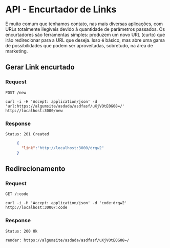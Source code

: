 # API - Encurtador de Links

É muito comum que tenhamos contato, nas mais diversas aplicações, com URLs totalmente ilegíveis devido à quantidade de parâmetros passados.
Os encurtadores são ferramentas simples: produzem um novo URL (curto) que irão redirecionar para a URL que deseja. Isso é básico, mas abre 
uma gama de possibilidades que podem ser aproveitadas, sobretudo, na área de marketing.

## Gerar Link encurtado

### Request

`POST /new`

    curl -i -H 'Accept: application/json' -d 'url:https://algumsite/asdada/asdfasf/uXjVOtE0G08=/' http://localhost:3000/new

### Response

    Status: 201 Created

```json 
     {
       "link":"http://localhost:3000/drqw2"
     }
```    
## Redirecionamento

### Request

`GET /:code`

    curl -i -H 'Accept: application/json' -d 'code:drqw2' http://localhost:3000/:code

### Response

    Status: 200 Ok
    
    render: https://algumsite/asdada/asdfasf/uXjVOtE0G08=/


